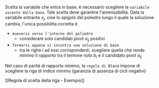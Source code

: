 Scelta la variabile che entra in base, è necessario scegliere la `variabile uscente dalla base`. Tale scelta deve garantire l'ammissibilità.
Data la variabile entrante $x_j$, cioe lo spigolo del poliedro lungo il quale la soluzione cambia, l'unica possibilita corretta è
- `muoversi verso l'interno del poliedro`
	- considerare solo candidati pivot $a_{ij}$ positivi
- `fermarsi appena si incontra una soluzione di base`
	- tra le righe $i$ ad essi corrispondenti, scegliere quella che rende minimo il rapporto tra il termine noto $b_i$ e il candidato pivot $a_{ij}$

Nel caso di parità di rapporto minimo, la `regola di Bland` impone di scegliere la riga di indice minimo (garanzia di assenza di cicli negativi)

[[Regola di scelta della riga - Esempio]]